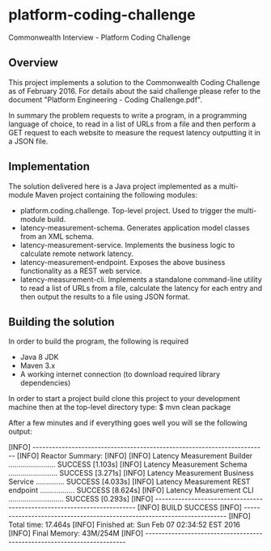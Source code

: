 # platform-coding-challenge
Commonwealth Interview - Platform Coding Challenge

## Overview
This project implements a solution to the Commonwealth Coding Challenge as of February 2016. For details about the said challenge please refer to the document "Platform Engineering - Coding Challenge.pdf".

In summary the problem requests to write a program, in a programming language of choice, to read in a list of URLs from a file and then perform a GET request to each website to measure the request latency outputting it in a JSON file.

## Implementation
The solution delivered here is a Java project implemented as a multi-module Maven project containing the following modules:

- platform.coding.challenge. Top-level project. Used to trigger the multi-module build.
- latency-measurement-schema. Generates application model classes from an XML schema.
- latency-measurement-service. Implements the business logic to calculate remote network latency.
- latency-measurement-endpoint. Exposes the above business functionality as a REST web service.
- latency-measurement-cli. Implements a standalone command-line utility to read a list of URLs from a file, calculate the latency for each entry and then output the results to a file using JSON format.

## Building the solution
In order to build the program, the following is required

- Java 8 JDK
- Maven 3.x
- A working internet connection (to download required library dependencies)

In order to start a project build clone this project to your development machine then at the top-level directory type:
$ mvn clean package

After a few minutes and if everything goes well you will se the following output:

[INFO] ------------------------------------------------------------------------
[INFO] Reactor Summary:
[INFO]
[INFO] Latency Measurement Builder ....................... SUCCESS [1.103s]
[INFO] Latency Measurement Schema ........................ SUCCESS [3.271s]
[INFO] Latency Measurement Business Service .............. SUCCESS [4.033s]
[INFO] Latency Measurement REST endpoint ................. SUCCESS [8.624s]
[INFO] Latency Measurement CLI ........................... SUCCESS [0.293s]
[INFO] ------------------------------------------------------------------------
[INFO] BUILD SUCCESS
[INFO] ------------------------------------------------------------------------
[INFO] Total time: 17.464s
[INFO] Finished at: Sun Feb 07 02:34:52 EST 2016
[INFO] Final Memory: 43M/254M
[INFO] ------------------------------------------------------------------------



